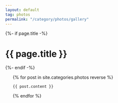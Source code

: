 ```yaml
---
layout: default
tag: photos
permalink: "/category/photos/gallery"
---
```


{%- if page.title -%}
<h1>{{ page.title }}</h1>
{%- endif -%}

<ul>
{% for post in site.categories.photos reverse %}

    {{ post.content }}

{% endfor %}
</ul>